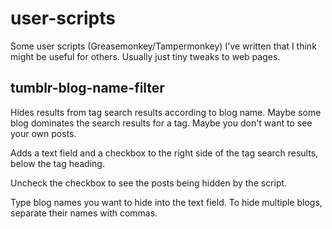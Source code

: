# user-scripts
Some user scripts (Greasemonkey/Tampermonkey) I've written that I think might be useful for others. Usually just tiny tweaks to web pages.

## tumblr-blog-name-filter
Hides results from tag search results according to blog name. 
Maybe some blog dominates the search results for a tag. 
Maybe you don't want to see your own posts.

Adds a text field and a checkbox to the right side of the tag search results, below the tag heading.

Uncheck the checkbox to see the posts being hidden by the script.

Type blog names you want to hide into the text field. To hide multiple blogs, separate their names with commas.
